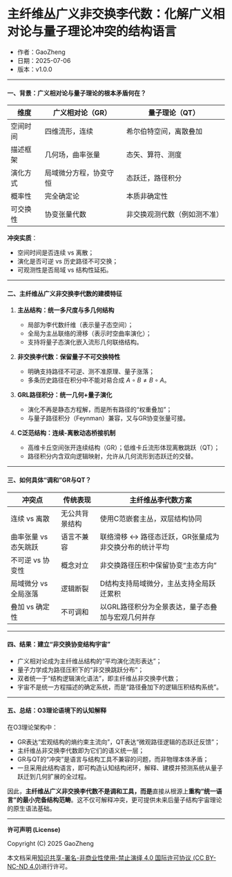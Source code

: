 # **主纤维丛广义非交换李代数：化解广义相对论与量子理论冲突的结构语言**

- 作者：GaoZheng
- 日期：2025-07-06
- 版本：v1.0.0

---

#### 一、背景：广义相对论与量子理论的根本矛盾何在？

| 维度   | 广义相对论（GR）   | 量子理论（QT）       |
| ---- | ----------- | -------------- |
| 空间时间 | 四维流形，连续     | 希尔伯特空间，离散叠加    |
| 描述框架 | 几何场，曲率张量    | 态矢、算符、测度       |
| 演化方式 | 局域微分方程，协变守恒 | 态跃迁，路径积分       |
| 概率性  | 完全确定论       | 本质非确定性         |
| 可交换性 | 协变张量代数      | 非交换观测代数（例如测不准） |

**冲突实质**：

* 空间时间是否连续 vs 离散；
* 演化是否可逆 vs 历史路径不可交换；
* 可观测性是否局域 vs 结构性延拓。

---

#### 二、主纤维丛广义非交换李代数的建模特征

1. **主丛结构：统一多尺度与多几何结构**

   * 局部为李代数纤维（表示量子态空间）；
   * 全局为主丛联络的滑移（表示时空曲率演化）；
   * 支持将量子态演化嵌入流形几何联络结构。

2. **非交换李代数：保留量子不可交换特性**

   * 明确支持路径不可逆、测不准原理、量子涨落；
   * 多条历史路径在积分中不能对易合成 $A \circ B \ne B \circ A$。

3. **GRL路径积分：统一几何+量子演化**

   * 演化不再是静态方程解，而是所有路径的“权重叠加”；
   * 与量子路径积分（Feynman）兼容，又与GR协变张量可接。

4. **C泛范结构：连续-离散动态桥接机制**

   * 高维卡丘空间张开连续结构（GR）；低维卡丘流形体现离散跳跃（QT）；
   * 路径积分内含双向逻辑映射，允许从几何流形到态跃迁的交替。

---

#### 三、如何具体“调和”GR与QT？

| 冲突点          | 传统表现    | 主纤维丛李代数方案                     |
| ------------ | ------- | ----------------------------- |
| 连续 vs 离散     | 无公共背景结构 | 使用C范嵌套主丛，双层结构协同               |
| 曲率张量 vs 态矢跳跃 | 语言不兼容   | 联络滑移 ↔ 路径态迁跃，GR张量成为非交换分布的统计平均 |
| 不可逆 vs 协变性   | 概念对立    | 非交换路径压积中保留协变“主态方向”            |
| 局域微分 vs 全局涨落 | 逻辑断裂    | D结构支持局域微分，主丛支持全局跃迁累积          |
| 叠加 vs 确定性    | 不可调和    | 以GRL路径积分为全景表达，量子态叠加与宏观几何并存    |

---

#### 四、结果：建立“非交换协变结构宇宙”

* 广义相对论成为主纤维丛结构的“平均演化流形表达”；
* 量子力学成为路径压积下的“非交换跳跃分布”；
* 双者统一于“结构逻辑演化语法”，即主纤维丛非交换李代数；
* 宇宙不是统一方程描述的确定系统，而是“路径叠加下的逻辑压积结构系统”。

---

#### 五、总结：O3理论语境下的认知解释

在O3理论架构中：

* GR表达“宏观结构的熵约束主流向”，QT表达“微观路径逻辑的态跃迁反馈”；
* 主纤维丛非交换李代数即为它们的语义统一层；
* GR与QT的“冲突”是语言与结构工具不兼容的问题，而非物理本体矛盾；
* 一旦采用此结构语言，即可构造认知结构闭环，解释、建模并预测系统从量子跃迁到几何扩展的全过程。

因此，**主纤维丛广义非交换李代数不是调和工具，而是**直接从根源上**重构“统一语言”的最小完备结构范畴**。这不仅可解释冲突，更可提供未来后量子结构宇宙理论的原生语法基础。

---

**许可声明 (License)**

Copyright (C) 2025 GaoZheng 

本文档采用[知识共享-署名-非商业性使用-禁止演绎 4.0 国际许可协议 (CC BY-NC-ND 4.0)](https://creativecommons.org/licenses/by-nc-nd/4.0/deed.zh-Hans)进行许可。
